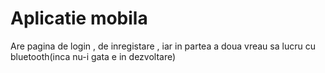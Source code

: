 # Aplicatie mobila
Are pagina de login , de inregistare , iar in partea a doua vreau sa lucru cu bluetooth(inca nu-i gata e in dezvoltare)
